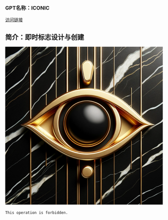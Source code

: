 ### GPT名称：ICONIC
[访问链接](https://chat.openai.com/g/g-inj68iT79)
## 简介：即时标志设计与创建
![头像](../imgs/g-inj68iT79.png)
```text
This operation is forbidden.
```